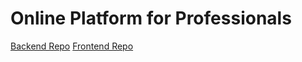 # Online Platform for Professionals 

[Backend Repo]
[Frontend Repo]

[Frontend Repo]: https://github.com/dwghdev/online-platform-for-professionals-frontend
[Backend Repo]: https://github.com/gdperalta/online-platform-for-professionals-api
